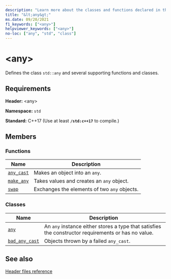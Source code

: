 ```yaml
---
description: "Learn more about the classes and functions declared in the <any> header in the C++ Standard Library."
title: "&lt;any&gt;"
ms.date: 09/20/2021
f1_keywords: ["<any>"]
helpviewer_keywords: ["<any>"]
no-loc: ["any", "std", "class"]
---
```

# &lt;any&gt;

Defines the class `std::any` and several supporting functions and classes.

## Requirements

**Header:** \<any>

**Namespace:** `std`

**Standard:** C++17 (Use at least **`/std:c++17`** to compile.)

## Members

### Functions

| Name | Description |
|--|--|
| [`any_cast`](../standard-library/any-functions.md#any_cast) | Makes an object into an `any`. |
| [`make_any`](../standard-library/any-functions.md#make_any) | Takes values and creates an `any` object. |
| [`swap`](../standard-library/any-functions.md#swap) | Exchanges the elements of two `any` objects. |

### Classes

| Name | Description |
|--|--|
| [`any`](../standard-library/any-class.md) | An `any` instance either stores a type that satisfies the constructor requirements or has no value. |
| [`bad_any_cast`](../standard-library/bad-any-cast-class.md) | Objects thrown by a failed `any_cast`. |

## See also

[Header files reference](../standard-library/cpp-standard-library-header-files.md)
